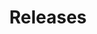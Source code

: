 ---
title: Releases
description: Releases of Eldiron
image:

# Badge style
style:
    background: "#2a9d8f"
    color: "#fff"
---